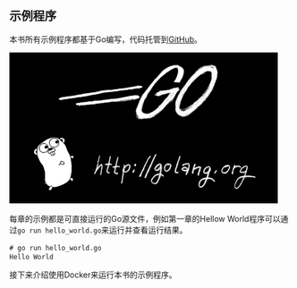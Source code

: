 ## 示例程序

本书所有示例程序都基于Go编写，代码托管到[GitHub](https://github.com/tobegit3hub/understand_linux_process_examples)。

![](image/go.png)

每章的示例都是可直接运行的Go源文件，例如第一章的Hellow World程序可以通过`go run hello_world.go`来运行并查看运行结果。

```
# go run hello_world.go
Hello World
```

接下来介绍使用Docker来运行本书的示例程序。
